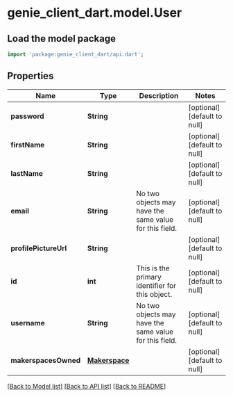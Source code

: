 # genie_client_dart.model.User

## Load the model package
```dart
import 'package:genie_client_dart/api.dart';
```

## Properties
Name | Type | Description | Notes
------------ | ------------- | ------------- | -------------
**password** | **String** |  | [optional] [default to null]
**firstName** | **String** |  | [optional] [default to null]
**lastName** | **String** |  | [optional] [default to null]
**email** | **String** | No two objects may have the same value for this field.  | [optional] [default to null]
**profilePictureUrl** | **String** |  | [optional] [default to null]
**id** | **int** | This is the primary identifier for this object.  | [optional] [default to null]
**username** | **String** | No two objects may have the same value for this field.  | [optional] [default to null]
**makerspacesOwned** | [**Makerspace**](Makerspace.md) |  | [optional] [default to null]

[[Back to Model list]](../README.md#documentation-for-models) [[Back to API list]](../README.md#documentation-for-api-endpoints) [[Back to README]](../README.md)


